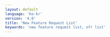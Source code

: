 ```yaml
---
layout: default
language: 'ko-kr'
version: '4.0'
title: 'New Feature Request List'
keywords: 'new feature request list, nfr list'
---
```


